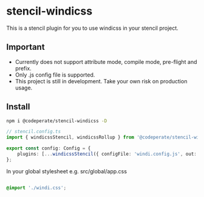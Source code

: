 # stencil-windicss

This is a stencil plugin for you to use windicss in your stencil project.

## Important

- Currently does not support attribute mode, compile mode, pre-flight and prefix.
- Only .js config file is supported.
- This project is still in development. Take your own risk on production usage.

## Install

```bash
npm i @codeperate/stencil-windicss -D
```

```ts
// stencil.config.ts
import { windicssStencil, windicssRollup } from '@codeperate/stencil-windicss';

export const config: Config = {
	plugins: [...windicssStencil({ configFile: 'windi.config.js', out: 'src/global/windi.css' })],
};
```
In your global stylesheet e.g. src/global/app.css
```css

@import './windi.css';
```
